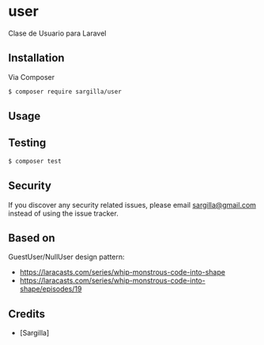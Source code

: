 # user

Clase de Usuario para Laravel

## Installation

Via Composer

``` bash
$ composer require sargilla/user
```

## Usage



## Testing

``` bash
$ composer test
```

## Security

If you discover any security related issues, please email sargilla@gmail.com instead of using the issue tracker.

## Based on 

GuestUser/NullUser design pattern:
- https://laracasts.com/series/whip-monstrous-code-into-shape
- https://laracasts.com/series/whip-monstrous-code-into-shape/episodes/19

## Credits

- [Sargilla]

